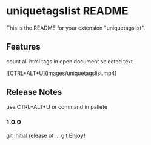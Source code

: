 # uniquetagslist README

This is the README for your extension "uniquetagslist". 
## Features

count all html tags in open document selected text 

\!\[CTRL+ALT+U\]\(images/uniquetagslist.mp4\)

## Release Notes

use CTRL+ALT+U or command in pallete

### 1.0.0
git
Initial release of ...
git 
**Enjoy!**
